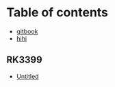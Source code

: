 # Table of contents

* [gitbook](README.md)
* [hihi](hihi.md)

## RK3399

* [Untitled](rk3399/untitled.md)

